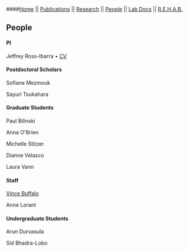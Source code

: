 ####[Home](index.html) || [Publications](pubs.html) || [Research](research.html) || [People](people.html) || [Lab Docs](https://github.com/RILAB/lab-docs) || [R.E.H.A.B.](rehab.html) 
<br>

## People

#### PI

Jeffrey Ross-Ibarra • [CV](https://github.com/rossibarra/CV)

#### Postdoctoral Scholars

Sofiane Mezmouk

Sayuri Tsukahara

#### Graduate Students

Paul Bilinski

Anna O'Brien

Michelle Stitzer

Dianne Velasco

Laura Vann

#### Staff

[Vince Buffalo](http://www.vincebuffalo.com/)

Anne Lorant

#### Undergraduate Students

Arun Durvasula

Sid Bhadra-Lobo